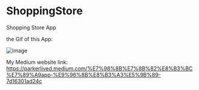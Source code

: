 # ShoppingStore
Shopping Store App

the Gif of this App:

![image](https://github.com/ParkerChen001/ShoppingStore/blob/main/Doll01.gif)

My Medium website link:
https://parkerlived.medium.com/%E7%98%8B%E7%8B%82%E8%B3%BC%E7%89%A9app-%E9%96%8B%E8%B3%A3%E5%9B%89-7d16301ad24c
